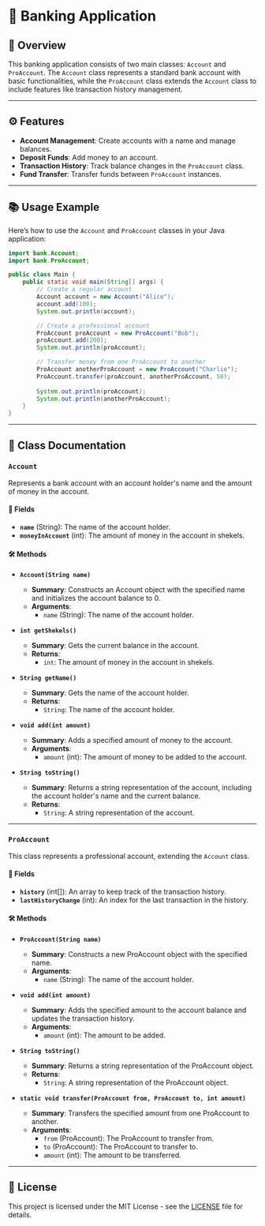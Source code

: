 # 🏦 Banking Application

## 📜 Overview
This banking application consists of two main classes: `Account` and `ProAccount`. The `Account` class represents a standard bank account with basic functionalities, while the `ProAccount` class extends the `Account` class to include features like transaction history management.

---

## ⚙️ Features
- **Account Management**: Create accounts with a name and manage balances.
- **Deposit Funds**: Add money to an account.
- **Transaction History**: Track balance changes in the `ProAccount` class.
- **Fund Transfer**: Transfer funds between `ProAccount` instances.

---

## 📚 Usage Example
Here’s how to use the `Account` and `ProAccount` classes in your Java application:

```java
import bank.Account;
import bank.ProAccount;

public class Main {
    public static void main(String[] args) {
        // Create a regular account
        Account account = new Account("Alice");
        account.add(100);
        System.out.println(account);

        // Create a professional account
        ProAccount proAccount = new ProAccount("Bob");
        proAccount.add(200);
        System.out.println(proAccount);

        // Transfer money from one ProAccount to another
        ProAccount anotherProAccount = new ProAccount("Charlie");
        ProAccount.transfer(proAccount, anotherProAccount, 50);
        
        System.out.println(proAccount);
        System.out.println(anotherProAccount);
    }
}
```

---

## 📄 Class Documentation

### `Account`
Represents a bank account with an account holder's name and the amount of money in the account.

#### 🔑 Fields
- **`name`** (String): The name of the account holder.
- **`moneyInAccount`** (int): The amount of money in the account in shekels.

#### 🛠️ Methods

- **`Account(String name)`**
  - **Summary**: Constructs an Account object with the specified name and initializes the account balance to 0.
  - **Arguments**:
    - `name` (String): The name of the account holder.

- **`int getShekels()`**
  - **Summary**: Gets the current balance in the account.
  - **Returns**:
    - `int`: The amount of money in the account in shekels.

- **`String getName()`**
  - **Summary**: Gets the name of the account holder.
  - **Returns**:
    - `String`: The name of the account holder.

- **`void add(int amount)`**
  - **Summary**: Adds a specified amount of money to the account.
  - **Arguments**:
    - `amount` (int): The amount of money to be added to the account.

- **`String toString()`**
  - **Summary**: Returns a string representation of the account, including the account holder's name and the current balance.
  - **Returns**:
    - `String`: A string representation of the account.

---

### `ProAccount`
This class represents a professional account, extending the `Account` class.

#### 🔑 Fields
- **`history`** (int[]): An array to keep track of the transaction history.
- **`lastHistoryChange`** (int): An index for the last transaction in the history.

#### 🛠️ Methods

- **`ProAccount(String name)`**
  - **Summary**: Constructs a new ProAccount object with the specified name.
  - **Arguments**:
    - `name` (String): The name of the account holder.

- **`void add(int amount)`**
  - **Summary**: Adds the specified amount to the account balance and updates the transaction history.
  - **Arguments**:
    - `amount` (int): The amount to be added.

- **`String toString()`**
  - **Summary**: Returns a string representation of the ProAccount object.
  - **Returns**:
    - `String`: A string representation of the ProAccount object.

- **`static void transfer(ProAccount from, ProAccount to, int amount)`**
  - **Summary**: Transfers the specified amount from one ProAccount to another.
  - **Arguments**:
    - `from` (ProAccount): The ProAccount to transfer from.
    - `to` (ProAccount): The ProAccount to transfer to.
    - `amount` (int): The amount to be transferred.

---

## 📝 License
This project is licensed under the MIT License - see the [LICENSE](LICENSE) file for details.
